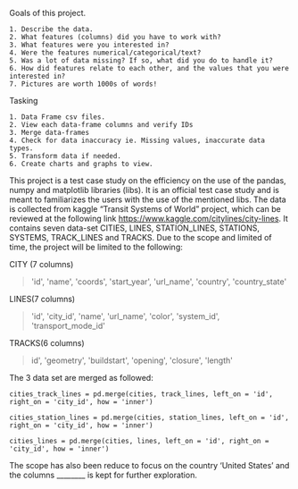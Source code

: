 Goals of this project.

    1. Describe the data. 
    2. What features (columns) did you have to work with? 
    3. What features were you interested in? 
    4. Were the features numerical/categorical/text? 
    5. Was a lot of data missing? If so, what did you do to handle it? 
    6. How did features relate to each other, and the values that you were interested in? 
    7. Pictures are worth 1000s of words!

Tasking  

    1. Data Frame csv files.  
    2. View each data-frame columns and verify IDs  
    3. Merge data-frames   
    4. Check for data inaccuracy ie. Missing values, inaccurate data types.   
    5. Transform data if needed.  
    6. Create charts and graphs to view.  

   This project is a test case study on the efficiency on the use of the pandas, numpy and matplotlib libraries (libs). It is an official test case study and is meant to familiarizes the users with the use of the mentioned libs. The data is collected from kaggle “Transit Systems of World” project, which can be reviewed at the following link  https://www.kaggle.com/citylines/city-lines. It contains seven data-set CITIES, LINES, STATION_LINES, STATIONS, SYSTEMS, TRACK_LINES and TRACKS. Due to the scope and limited of time, the project will be limited to the following:

CITY (7 columns)
> 'id', 'name', 'coords', 'start_year', 'url_name', 'country',  'country_state'

LINES(7 columns)
> 'id', 'city_id', 'name', 'url_name', 'color', 'system_id', 'transport_mode_id'

TRACKS(6 columns)
> id', 'geometry', 'buildstart', 'opening', 'closure', 'length'

The 3 data set are merged as followed: 

    cities_track_lines = pd.merge(cities, track_lines, left_on = 'id', right_on = 'city_id', how = 'inner')

    cities_station_lines = pd.merge(cities, station_lines, left_on = 'id', right_on = 'city_id', how = 'inner')

    cities_lines = pd.merge(cities, lines, left_on = 'id', right_on = 'city_id', how = 'inner')

The scope has also been reduce to focus on the country ‘United States’ and the columns  ________  is kept for further exploration.  
